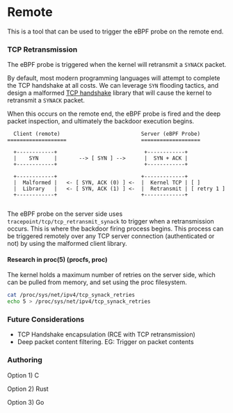 # Remote

This is a tool that can be used to trigger the eBPF probe on the remote end.

### TCP Retransmission 

The eBPF probe is triggered when the kernel will retransmit a `SYNACK` packet. 

By default, most modern programming languages will attempt to complete the TCP handshake at all costs.
We can leverage `SYN` flooding tactics, and design a malformed [TCP handshake](https://www.ietf.org/rfc/rfc793.txt) library that will cause the kernel to retransmit a `SYNACK` packet. 

When this occurs on the remote end, the eBPF probe is fired and the deep packet inspection, and ultimately the backdoor execution begins.

``` 
  Client (remote)                          Server (eBPF Probe)
===================                        ===================   

  +------------+                            +------------+
  |    SYN     |       --> [ SYN ] -->      |  SYN + ACK |
  +------------+                            +------------+
  
  +------------+                           +-------------+
  |  Malformed |   <- [ SYN, ACK (0) ] <-  |  Kernel TCP | [ ]
  |  Library   |   <- [ SYN, ACK (1) ] <-  |  Retransmit | [ retry 1 ] 
  +------------+                           +-------------+               
  
```

The eBPF probe on the server side uses `tracepoint/tcp/tcp_retransmit_synack` to trigger when a retransmission occurs.
This is where the backdoor firing process begins. 
This process can be triggered remotely over any TCP server connection (authenticated or not) by using the malformed client library.

#### Research in proc(5) (procfs, proc)

The kernel holds a maximum number of retries on the server side, which can be pulled from memory, and set using the proc filesystem.

```bash 
cat /proc/sys/net/ipv4/tcp_synack_retries
echo 5 > /proc/sys/net/ipv4/tcp_synack_retries
```


### Future Considerations

 - TCP Handshake encapsulation (RCE with TCP retransmission)
 - Deep packet content filtering. EG: Trigger on packet contents

### Authoring

Option 1) C

Option 2) Rust

Option 3) Go



